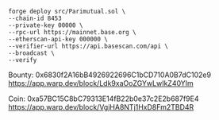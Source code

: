 ```
forge deploy src/Parimutual.sol \
--chain-id 8453
--private-key 00000 \
--rpc-url https://mainnet.base.org \
--etherscan-api-key 000000 \
--verifier-url https://api.basescan.com/api \
--broadcast \
--verify
```

Bounty: 0x6830f2A16bB4926922696C1bCD710A0B7dC102e9
https://app.warp.dev/block/Ldk9xaOoZGYwLwIkZ40YIm

Coin: 0xa57BC15C8bC79313E14fB22b0e37c2E2b687f9E4
https://app.warp.dev/block/VgjHA8NTj1HxD8Fm2TBD4R

